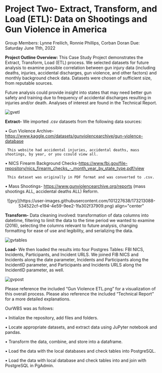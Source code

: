 # Project Two- Extract, Transform, and Load (ETL): Data on Shootings and Gun Violence in America
Group Members: Lynne Freilich, Ronnie Phillips, Corban Doran
Due: Saturday June 11th, 2022

**Project Outline Overview:** 
This Case Study Project demonstrates the Extract, Transform, Load (ETL) process.  We selected datasets for future analysis to examine possible correlation between gun injury data (including deaths, injuries, accidental discharges, gun violence, and other factors) and monthly background check data.  Datasets were chosen of sufficient size, from reputable sources.  

Future analysis could provide insight into states that may need better gun safety and training due to frequency of accidental discharges resulting in injuries and/or death.  Analyses of interest are found in the Technical Report.


![gvetl](https://user-images.githubusercontent.com/101227638/173212862-3b0403e4-86ea-454c-bf0d-2f3a8badc336.png)

**Extract-** 
We imported .csv datasets from the following data sources: 

•	Gun Violence Archive- https://www.kaggle.com/datasets/gunviolencearchive/gun-violence-database

     This website had accidental injuries, accidental deaths, mass shootings, by year, or you ccould view all. 

•	NICS Firearm Background Checks-https://www.fbi.gov/file-repository/nics_firearm_checks_-_month_year_by_state_type.pdf/view

     This dataset was originally in PDF format and was converted to .csv. 
      
•	Mass Shootings- https://www.gunviolencearchive.org/reports (mass shootings ALL, accidental deaths ALL) Reform.

 <p align="center">       
![gvy](https://user-images.githubusercontent.com/101227638/173213088-534522cf-e194-4e59-9ee2-1fa302f37909.png) align="center"
</p>

**Transform-** 
Data cleaning involved: transformation of data columns into datetime, filtering to limit the data to the time period we wanted to examine (2016), selecting the columns relevant to future analysis, changing formatting for ease of use and legibility, and serializing the data.  

![gvtables](https://user-images.githubusercontent.com/101227638/173212969-9f929078-7d69-4e7d-9d27-ecf33c029d46.png)


**Load-** 
We then loaded the results into four Postgres Tables: FBI NICS, Incidents, Participants, and Incident URLS.  We joined FIB NICS and Incidents along the date parameter, Incidents and Participants along the IncidentID parameter, and Participants and Incidents URLS along the IncidentID parameter, as well.  

![gvpost](https://user-images.githubusercontent.com/101227638/173212929-4c309401-d093-4c8c-9908-d61b37741264.png)

Please reference the included “Gun Violence ETL.png” for a visualization of this overall process.  Please also reference the included “Technical Report” for a more detailed explanations.


OurWBS was as follows:

•	Initialize the repository, add files and folders.

•	Locate appropriate datasets, and extract data using JuPyter notebook and pandas.  

•	Transform the data, combine, and store into a dataframe.

•	Load the data with the local databases and check tables into PostgreSQL.

•	Load the data with local database and check tables into and join with PostgreSQL in PgAdmin.
